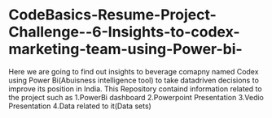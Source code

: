 # CodeBasics-Resume-Project-Challenge--6-Insights-to-codex-marketing-team-using-Power-bi-
Here we are going to find out insights to beverage comapny named Codex using Power Bi(Abuisness intelligence tool) to take datadriven decisions to improve its position in India.
This Repository containd information related to the project such as
   1.PowerBi dashboard
   2.Powerpoint Presentation
   3.Vedio Presentation
   4.Data related to it(Data sets)
